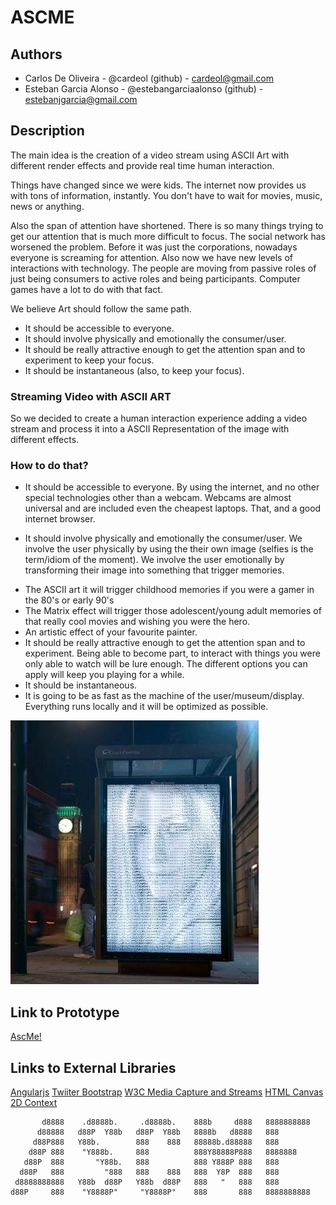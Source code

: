 # ASCME                                                                               

## Authors
- Carlos De Oliveira - @cardeol (github) - cardeol@gmail.com 
- Esteban Garcia Alonso - @estebangarciaalonso (github) - estebanjgarcia@gmail.com

## Description

The main idea is the creation of a video stream using ASCII Art with different render effects and provide real time human interaction. 

Things have changed since we were kids. The internet now provides us with tons of information, instantly. You don't have to wait for movies, music, news or anything.

Also the span of attention have shortened. There is so many things trying to get our attention that is much more difficult to focus. The social network has worsened the problem. Before it was just the corporations, nowadays everyone is screaming for attention.
Also now we have new levels of interactions with technology. The people are moving from passive roles of just being consumers to active roles and being participants. Computer games have a lot to do with that fact.

We believe Art should follow the same path. 

- It should be accessible to everyone. 
- It should involve physically and emotionally the consumer/user.
- It should be really attractive enough to get the attention span and to experiment to keep your focus.
- It should be instantaneous (also, to keep your focus).
 
### Streaming Video with ASCII ART

So we decided to create a human interaction experience adding a video stream and process it into a ASCII Representation of the image with different effects.

### How to do that? 

* It should be accessible to everyone. By using the internet, and no other special technologies other than a webcam. 
Webcams are almost universal and are included even the cheapest laptops. That, and a good internet browser.
 
* It should involve physically and emotionally the consumer/user. We involve the user physically by using the their own image (selfies is the term/idiom of the moment). We involve the user emotionally by transforming their image into something that trigger memories.

- The ASCII art it will trigger childhood memories if you were a gamer in the 80's or early 90's
- The Matrix effect will trigger those adolescent/young adult memories of that really cool movies and wishing you were the hero.
- An artistic effect of your favourite painter.
- It should be really attractive enough to get the attention span and to experiment.
Being able to become part, to interact with things you were only able to watch will be lure enough.
The different options you can apply will keep you playing for a while.
- It should be instantaneous.
- It is going to be as fast as the machine of the user/museum/display. Everything runs locally and it will be optimized as possible.


![Example Image](https://raw.githubusercontent.com/cardeol/devart-template/master/project_images/womanascii.jpg "ASCII Video rendered in realtime")


## Link to Prototype 

[AscMe!](https://dl.dropboxusercontent.com/u/11648849/ascii/index.html "index.html")

## Links to External Libraries
 
[Angularjs](http://angularjs.org/ "Angular JS")
[Twiiter Bootstrap](http://getbootstrap.com/ "Twitter Bootstrap")
[W3C Media Capture and Streams](http://dev.w3.org/2011/webrtc/editor/getusermedia.html "W3C Media Captura and Streams")
[HTML Canvas 2D Context](http://www.w3.org/html/wg/drafts/2dcontext/html5_canvas/ "HTML Canvas 2D Context")


```
       d8888    .d8888b.     .d8888b.    888b     d888   8888888888
      d88888   d88P  Y88b   d88P  Y88b   8888b   d8888   888       
     d88P888   Y88b.        888    888   88888b.d88888   888       
    d88P 888    "Y888b.     888          888Y88888P888   8888888   
   d88P  888       "Y88b.   888          888 Y888P 888   888       
  d88P   888         "888   888    888   888  Y8P  888   888       
 d8888888888   Y88b  d88P   Y88b  d88P   888   "   888   888       
d88P     888    "Y8888P"     "Y8888P"    888       888   8888888888
```                                                                              
 
